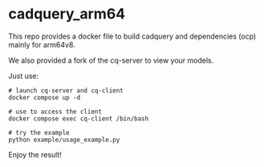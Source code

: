 # cadquery_arm64
This repo provides a docker file to build cadquery and dependencies (ocp) mainly for arm64v8.

We also provided a fork of the cq-server to view your models.

Just use:
```
# launch cq-server and cq-client
docker compose up -d

# use to access the client
docker compose exec cq-client /bin/bash

# try the example
python example/usage_example.py
```

Enjoy the result!
